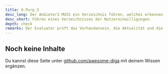 ```yaml
---
title: O.Purp_5
desc_long: Der Anbieter3 MUSS ein Verzeichnis führen, welches erkennen lässt, welche Nutzereinwilligungen vorliegen. Der nutzerspezifische Teil des Verzeichnisses MUSS für den Nutzer automatisiert einsehbar sein. Es SOLL eine Historie dieses Verzeichnisses angefordert werden können.
desc_short: Führen eines Verzeichnisses der Nutzereinwilligungen.
depth: check
remarks: Der Evaluator prüft das Vorhandensein, die Aktualität und die Vollständigkeit des Verzeichnisses.
---
```


## Noch keine Inhalte

Du kannst diese Seite unter [github.com/awesome-diga](https://github.com/awesome-diga/tr-faq) mit deinem Wissen ergänzen.
